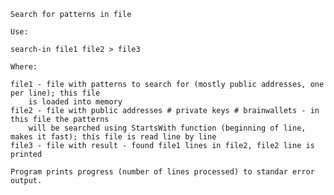 	Search for patterns in file

	Use:

	search-in file1 file2 > file3

	Where:

	file1 - file with patterns to search for (mostly public addresses, one per line); this file
		is loaded into memory
	file2 - file with public addresses # private keys # brainwallets - in this file the patterns
		will be searched using StartsWith function (beginning of line, makes it fast); this file is read line by line
	file3 - file with result - found file1 lines in file2, file2 line is printed

	Program prints progress (number of lines processed) to standar error output.
